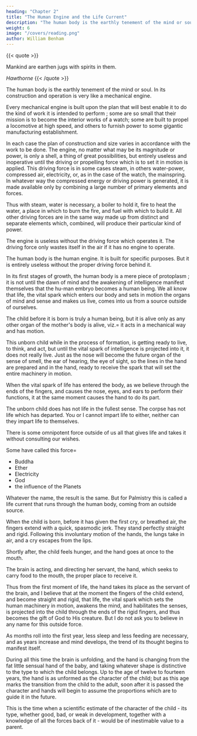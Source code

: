 ```yaml
---
heading: "Chapter 2"
title: "The Human Engine and the Life Current"
description: "The human body is the earthly tenement of the mind or soul. In its construction and operation is very like a mechanical engine"
weight: 6
image: "/covers/reading.png"
author: William Benham
---
```



{{< quote >}}
<p>Mankind are earthen jugs with spirits in them.</p>
<cite>Hawthorne</cite>
{{< /quote >}}


The human body is the earthly tenement of the mind or soul. In its construction and operation is very like a mechanical engine. 

Every mechanical engine is built upon the plan that will best enable it to do the kind of work it is intended to perform ; some are so small that their mission is to become the interior works of a watch; some are built to propel a locomotive at high speed, and others to furnish power to some gigantic manufacturing establishment. 

In each case the plan of construction and size varies in accordance with the work to be done. The engine, no matter what may be its magnitude or power, is only a shell, a thing of great possibilities, but entirely useless and inoperative until the driving or propelling force which is to set it in motion is applied. This driving force is in some cases steam, in others water-power, compressed air, electricity, or, as in the case of the watch, the mainspring. In whatever way the compressed energy or driving power is generated, it is made available only by combining a large number of primary elements and forces.

Thus with steam, water is necessary, a boiler to hold it, fire to heat the water, a place in which to burn the fire, and fuel with which to build it. All other driving forces are in the same way made up from distinct and separate elements which, combined, will produce their particular kind of power. 

The engine is useless without the driving force which operates it. The driving force only wastes itself in the air if it has no engine to operate. 

The human body is the human engine. It is built for specific purposes. But it is entirely useless without the proper driving force behind it. 

In its first stages of growth, the human body is a mere piece of protoplasm ; it is not until the dawn of mind and the awakening of intelligence manifest themselves that the hu-man embryo becomes a human being. We all know that life, the vital spark which enters our body and sets in motion the organs of mind and sense and makes us live, comes into us from a source outside of ourselves. 

The child before it is born is truly a human being, but it is alive only as any other organ of the mother's body is alive, viz.=  it acts in a mechanical way and has motion.

This unborn child while in the process of formation, is getting ready to live, to think, and act, but until the vital spark of intelligence is projected into it, it does not really live. Just as the nose will become the future organ of the sense of smell, the ear of hearing, the eye of sight, so the lines in the hand are prepared and in the hand, ready to receive the spark that will set the entire machinery in motion. 

When the vital spark of life has entered the body, as we believe through the ends of the fingers, and causes the nose, eyes, and ears to perform their functions, it at the same moment causes the hand to do its part. 

The unborn child does has not life in the fullest sense. The corpse has not life which has departed. You or I cannot impart life to either, neither can they impart life to themselves. 

There is some omnipotent force outside of us all that gives life and takes it without consulting our wishes. 

Some have called this force= 
- Buddha
- Ether
- Electricity
- God
- the influence of the Planets

Whatever the name, the result is the same. But for Palmistry this is called a life current that runs through the human body, coming from an outside source.

<!-- I have observed in the birth of many children the moment at which the awakening takes place, and I have asked physicians to observe for me the same thing in the patients coming under their practice. The results have always been the same.  -->

When the child is born, before it has given the first cry, or breathed air, the fingers extend with a quick, spasmodic jerk. They  stand perfectly straight and rigid. Following this involuntary motion of the hands, the lungs take in air, and a cry escapes from the lips. 

Shortly after, the child feels hunger, and the hand goes at once to the mouth. 

The brain is acting, and directing her servant, the hand, which seeks to carry food to the mouth, the proper place to receive it. 

Thus from the first moment of life, the hand takes its place as the servant of the brain, and I believe that at the moment the fingers of the child extend, and become straight and rigid, that life, the vital spark which sets the human machinery in motion, awakens the mind, and habilitates the senses, is projected into the child through the ends of the rigid fingers, and thus becomes the gift of God to His creature. But I do not ask you to believe in any name for this outside force.

<!-- Call it what you please, but if you will picture to yourself that life comes into the body as above described, this conception will greatly aid you in reasoning out many combinations that you will encounter in your future studies. -->

<!-- After life has begun and the child is in the world, a human engine with its driving force, it has a career before it.  -->

<!-- For the first few months, it is little more than an animal, as all of its time is spent in sleeping, eating, and growing. During this period, its hands, by the thick development of the third phalanges of the fingers, show it to be a mere sensualist whose sole desire is to satisfy its hunger.  -->

As months roll into the first year, less sleep and less feeding are necessary, and as years increase and mind develops, the trend of its thought begins to manifest itself. 

During all this time the brain is unfolding, and the hand is changing from the fat little sensual hand of the baby, and taking whatever shape is distinctive to the type to which the child belongs. Up to the age of twelve to fourteen years, the hand is as unformed as the character of the child; but as this age marks the transition from the child to the adult, soon after it is passed the character and hands will begin to assume the proportions which are to guide it in the future. 

This is the time when a scientific estimate of the character of the child - its type, whether good, bad, or weak in development, together with a knowledge of all the forces back of it - would be of inestimable value to a parent.